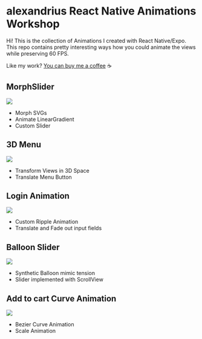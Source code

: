 # alexandrius React Native Animations Workshop

Hi! This is the collection of Animations I created with React Native/Expo. This repo contains pretty interesting ways how you could animate the views while preserving 60 FPS.

Like my work? [You can buy me a coffee](https://www.buymeacoffee.com/alexandrius) ☕

## MorphSlider

![](https://media.giphy.com/media/XBRAtUWICKJEpgPJKE/giphy.gif)

* Morph SVGs
* Animate LinearGradient
* Custom Slider


## 3D Menu
![](https://media.giphy.com/media/ggzuMkWo92anRRq3xk/giphy.gif)

* Transform Views in 3D Space
* Translate Menu Button

## Login Animation
![](https://media.giphy.com/media/ehyUvza4Fdehxlwpgb/giphy.gif)

* Custom Ripple Animation
* Translate and Fade out input fields

## Balloon Slider

![](https://media.giphy.com/media/kdKhFt4bfBCKUEvW5L/giphy.gif)

* Synthetic Balloon mimic tension
* Slider implemented with ScrollView 

## Add to cart Curve Animation
![](https://media.giphy.com/media/dxfddysoflC7LOe9gR/giphy.gif)

* Bezier Curve Animation
* Scale Animation
